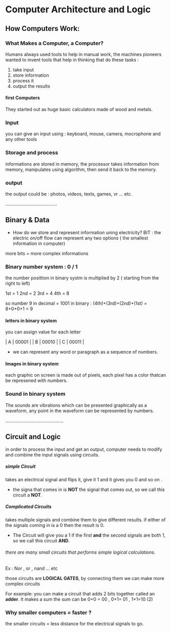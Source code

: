 # Computer Architecture and Logic
## How Computers Work:
### What Makes a Computer, a Computer?

Humans always used tools to help in manual work, the machines pioneers wanted to invent tools that help in thinking that do these tasks : 
 1. take input 
 2. store information
 3. process it 
 4. output the results

 #### first Computers

They started out as huge basic calculators made of wood and metals. 

### Input 
you can give an input using : keyboard, mouse, camera, mocrophone and any other tools

### Storage and process
informations are stored in memory, the processor takes information from memory, manipulates using algorithm, then send it back to the memory.

### output
the output could be : photos, videos, texts, games, vr ... etc. 

........................................

## Binary & Data
* How do we store and represent information uning electricity?
BIT : the electric on/off flow  can represent any two options ( the smallest information in computer)

more bits = more complex informations 

### Binary number system : 0 / 1 

the number posittion in binary systm is multiplied by 2 ( starting from the right to left)

1st = 1
2nd = 2
3rd = 4
4th = 8 

so number 9 in decimal = 1001 in binary : (4th)+(3rd)+(2nd)+(1st) = 8+0+0+1 = 9 

#### letters in binary system 

you can assign value for each letter 


| A  | 00001  |
| B  | 00010  |
| C  | 00011  |

* we can represent any word or paragraph as a sequence of numbers.

#### Images in binary system

each graphic on screen is  made out of pixels, each pixel has a color thatcan be represened with numbers.

### Sound in binary system

The sounds are vibrations which can be presented graphically as a waveform, any point in the waveform can be represented by numbers.

.............................................

## Circuit and Logic

in order to process the input and get an output, computer needs to modify and combine the input signals using circuits. 

##### **simple Circuit**
 takes an electrical signal and flips it, give it 1 and it gives you 0 and so on . 
 * the signa that comes in is **NOT** the signal that comes out, so we call this circuit a **NOT**.

##### **Complicated Circuits**
takes multiple signals and combine them to give different results. if either of the signals coming in is a 0 then the result is 0. 
*  The Circuit will give you a 1 if the first **and** the second signals are both 1, so we call this circuit **AND**.

###### there are many small circuits that performs simple logical calculations.

Ex : Nor , or , nand ... etc


those circuits are **LOGICAL GATES**, by connecting them we can make more complex circuits 

For example: you can make a circuit that adds 2 bits together called an **adder**. It makes a sum 
the sum can be 0+0 = 00 , 0+1= 01 , 1+1=10 (2)

### Why smaller computers = faster ? 

the smaller circuits = less distance for the electrical signals to go. 




